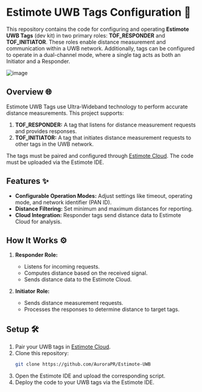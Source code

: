 # Estimote UWB Tags Configuration 🚀

This repository contains the code for configuring and operating **Estimote UWB Tags** (dev kit) in two primary roles: **TOF_RESPONDER** and **TOF_INITIATOR**. These roles enable distance measurement and communication within a UWB network. Additionally, tags can be configured to operate in a dual-channel mode, where a single tag acts as both an Initiator and a Responder.

![image](https://github.com/user-attachments/assets/c2966d9a-6dcb-4e83-a9ed-c5fa28c03c8b)

## Overview 🌐
Estimote UWB Tags use Ultra-Wideband technology to perform accurate distance measurements. This project supports:

1. **TOF_RESPONDER:** A tag that listens for distance measurement requests and provides responses.
2. **TOF_INITIATOR:** A tag that initiates distance measurement requests to other tags in the UWB network.

The tags must be paired and configured through [Estimote Cloud](https://cloud.estimote.com). The code must be uploaded via the Estimote IDE.

## Features ✨
- **Configurable Operation Modes:** Adjust settings like timeout, operating mode, and network identifier (PAN ID).
- **Distance Filtering:** Set minimum and maximum distances for reporting.
- **Cloud Integration:** Responder tags send distance data to Estimote Cloud for analysis.

## How It Works ⚙️
1. **Responder Role:**
   - Listens for incoming requests.
   - Computes distance based on the received signal.
   - Sends distance data to the Estimote Cloud.

2. **Initiator Role:**
   - Sends distance measurement requests.
   - Processes the responses to determine distance to target tags.

## Setup 🛠️
1. Pair your UWB tags in [Estimote Cloud](https://cloud.estimote.com).
2. Clone this repository:
   ```bash
   git clone https://github.com/AuroraPR/Estimote-UWB
3. Open the Estimote IDE and upload the corresponding script.
4. Deploy the code to your UWB tags via the Estimote IDE.
   
